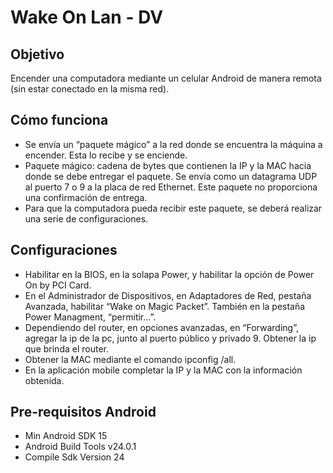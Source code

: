 # Wake On Lan - DV

## Objetivo
Encender una computadora mediante un celular Android de manera remota (sin estar conectado en la misma red).

## Cómo funciona
* Se envía un “paquete mágico” a la red donde se encuentra la máquina a encender. Esta lo recibe y se enciende.
* Paquete mágico: cadena de bytes que contienen la IP y la MAC hacia donde se debe entregar el paquete. Se envía como un datagrama UDP al puerto 7 o 9 a la placa de red Ethernet. Este paquete no proporciona una confirmación de entrega.
* Para que la computadora pueda recibir este paquete, se deberá realizar una serie de configuraciones.

## Configuraciones
* Habilitar en la BIOS, en la solapa Power, y habilitar la opción de Power On by PCI Card.
* En el Administrador de Dispositivos, en Adaptadores de Red, 	pestaña Avanzada, habilitar “Wake on Magic Packet”. También en la pestaña Power Managment, “permitir…”.
* Dependiendo del router, en opciones avanzadas, en “Forwarding”, agregar la ip de la pc, junto al puerto público y privado 9. Obtener la ip que brinda el router.
* Obtener la MAC mediante el comando ipconfig /all.
* En la aplicación mobile completar la IP y la MAC con la información obtenida.

## Pre-requisitos Android
* Min Android SDK 15
* Android Build Tools v24.0.1
* Compile Sdk Version 24
